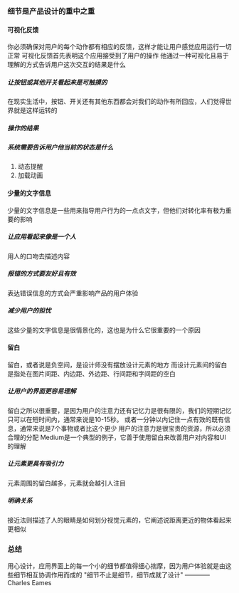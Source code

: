 <!--design.md-->
### 细节是产品设计的重中之重

#### 可视化反馈
你必须确保对用户的每个动作都有相应的反馈，这样才能让用户感觉应用运行一切正常
可视化反馈首先表明这个应用接受到了用户的操作
他通过一种可视化且易于理解的方式告诉用户这次交互的结果是什么

##### 让按钮或其他开关看起来是可触摸的
在现实生活中，按钮、开关还有其他东西都会对我们的动作有所回应，人们觉得世界就是这样运转的

##### 操作的结果

##### 系统需要告诉用户他当前的状态是什么
1. 动态提醒
2. 加载动画

#### 少量的文字信息
少量的文字信息是一些用来指导用户行为的一点点文字，但他们对转化率有极为重要的影响
##### 让应用看起来像是一个人
用人的口吻去描述内容
##### 报错的方式要友好且有效
表达错误信息的方式会严重影响产品的用户体验
##### 减少用户的担忧
这些少量的文字信息是很情景化的，这也是为什么它很重要的一个原因

#### 留白
留白，或者说是负空间，是设计师没有摆放设计元素的地方
而设计元素间的留白是指处在图片间距、内边距、外边距、行间距和字间距的空白
##### 让用户的界面更容易理解
留白之所以很重要，是因为用户的注意力还有记忆力是很有限的，我们的短期记忆只可以在短时间内，通常来说是10-15秒。
或者一分钟以内记住一点有效的既有信息，通常来说是7个事物或者比这个更少
用户的注意力是很宝贵的资源，所以必须合理的分配
Medium是一个典型的例子，它善于使用留白来改善用户对内容和UI的理解
##### 让元素更具有吸引力
元素周围的留白越多，元素就会越引人注目

##### 明确关系
接近法则描述了人的眼睛是如何划分视觉元素的，它阐述说距离更近的物体看起来更相似

### 总结
用心设计，应用界面上的每一个小的细节都值得细心揣摩，因为用户体验就是由这些细节相互协调作用而成的
"细节不止是细节，细节成就了设计" ———— Charles Eames
